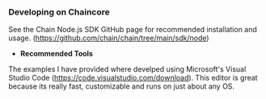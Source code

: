 ### Developing on Chaincore

See the Chain Node.js SDK GitHub page for recommended installation and usage.
(https://github.com/chain/chain/tree/main/sdk/node)

* **Recommended Tools**

The examples I have provided where develped using Microsoft's Visual Studio Code (https://code.visualstudio.com/download).
This editor is great because its really fast, customizable and runs on just about any OS.
